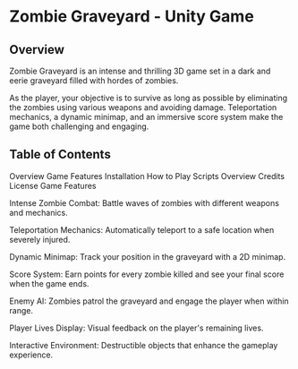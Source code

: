 # Zombie Graveyard - Unity Game

## Overview
Zombie Graveyard is an intense and thrilling 3D game set in a dark and eerie graveyard filled with hordes of zombies. 

As the player, your objective is to survive as long as possible by eliminating the zombies using various weapons and avoiding damage. Teleportation mechanics, a dynamic minimap, and an immersive score system make the game both challenging and engaging.

## Table of Contents
Overview
Game Features
Installation
How to Play
Scripts Overview
Credits
License
Game Features


Intense Zombie Combat: Battle waves of zombies with different weapons and mechanics.


Teleportation Mechanics: Automatically teleport to a safe location when severely injured.


Dynamic Minimap: Track your position in the graveyard with a 2D minimap.


Score System: Earn points for every zombie killed and see your final score when the game ends.


Enemy AI: Zombies patrol the graveyard and engage the player when within range.


Player Lives Display: Visual feedback on the player's remaining lives.


Interactive Environment: Destructible objects that enhance the gameplay experience.


